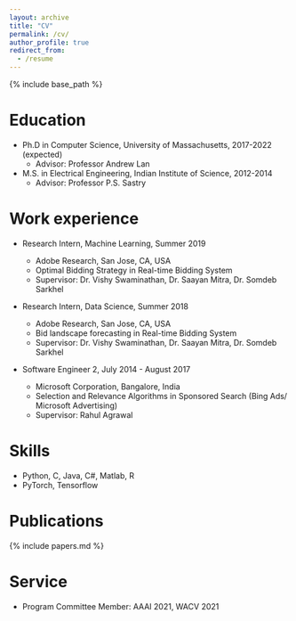 ```yaml
---
layout: archive
title: "CV"
permalink: /cv/
author_profile: true
redirect_from:
  - /resume
---
```


{% include base_path %}

Education
======
* Ph.D in Computer Science, University of Massachusetts, 2017-2022 (expected)
  * Advisor: Professor Andrew Lan
* M.S. in Electrical Engineering, Indian Institute of Science, 2012-2014
  * Advisor: Professor P.S. Sastry

Work experience
======
* Research Intern, Machine Learning, Summer 2019
  * Adobe Research, San Jose, CA, USA
  * Optimal Bidding Strategy in Real-time Bidding System
  * Supervisor: Dr. Vishy Swaminathan, Dr. Saayan Mitra, Dr. Somdeb Sarkhel

* Research Intern, Data Science, Summer 2018
  * Adobe Research, San Jose, CA, USA
  * Bid landscape forecasting in Real-time Bidding System
  * Supervisor: Dr. Vishy Swaminathan, Dr. Saayan Mitra, Dr. Somdeb Sarkhel

* Software Engineer 2, July 2014 - August 2017
  * Microsoft Corporation, Bangalore, India
  * Selection and Relevance Algorithms in Sponsored Search (Bing Ads/ Microsoft Advertising)
  * Supervisor: Rahul Agrawal
  
Skills
======
* Python, C, Java, C#, Matlab, R
* PyTorch, Tensorflow

Publications
======
{% include papers.md %}

Service
======
* Program Committee Member: AAAI 2021, WACV 2021

